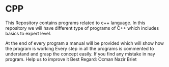 # CPP
This Repository contains programs related to c++ language.
In this repository we will have different type of programs of C++ which includes basics to expert level.

At the end of every program a manual will be provided which will show how the program is working
Every step in all the programs is commented to understand and grasp the concept easily.
If you find any mistake in nay program. Help us to improve it
Best Regard:
Ocman Nazir Briet

